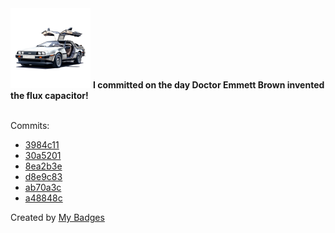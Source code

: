 <img src="https://github.com/my-badges/my-badges/blob/master/src/all-badges/delorean/delorean.png?raw=true" alt="I committed on the day Doctor Emmett Brown invented the flux capacitor!" title="I committed on the day Doctor Emmett Brown invented the flux capacitor!" width="128">
<strong>I committed on the day Doctor Emmett Brown invented the flux capacitor!</strong>
<br><br>

Commits:

- <a href="https://github.com/eryajf/eryajf/commit/3984c11a2aa02a5a56be46eadac8ff383e00ff6d">3984c11</a>
- <a href="https://github.com/eryajf/eryajf/commit/30a5201c4647c6f4db4804590f5c7ae1cda8f564">30a5201</a>
- <a href="https://github.com/eryajf/read-list/commit/8ea2b3e63ce84448d987f973dff00ae6d4158435">8ea2b3e</a>
- <a href="https://github.com/eryajf/awesome-stars-eryajf/commit/d8e9c837f406de9ce77f9e973632545ed5f064d8">d8e9c83</a>
- <a href="https://github.com/eryajf/read-list/commit/ab70a3c4c67f8a8551bd0b783a7e9d3292497b27">ab70a3c</a>
- <a href="https://github.com/eryajf/read-list/commit/a48848cf5a2eab398267a05dbedecf9c2f8e60d2">a48848c</a>


Created by <a href="https://github.com/my-badges/my-badges">My Badges</a>